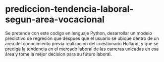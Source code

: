 # prediccion-tendencia-laboral-segun-area-vocacional
Se pretende con este codigo en lenguaje Python, desarrollar un modelo predictivo de regresión que despues que el usuario se ubique dentro de un area del conocimiento previa realizacion del cuestionario Holland, y que se prediga la tendencia en el mercado laboral de las carreras unicadas en esa área y tome la mejor decision para su fúturo laboral.
